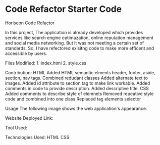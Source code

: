 # Code Refactor Starter Code
Horiseon Code Refactor

In this project, The application is already developed which provides services like search engine optimazation, online reputation management and social media networking. But it was not meeting a certain set of standards. So, I have refectored exisitng code to make more efficent and accessible by users.


Files Modified:
    1. index.html
    2. style.css

Contribution:
HTML
Added HTML semantic elments header, footer, aside, section, nav tags.
Combined redudant classes
Added alternate text to images.
Added id attribute to section tag to make link workable.
Added comments in code to provide description.
Added descriptive title.
CSS
Added comments to describe style of elemnets
Removed repeative style code and combined into one class
Replaced tag elements selector

Usage
The following image shows the web application's appearance.


Website Deployed Link:

Tool Used:

Technologies Used:
HTML
CSS





